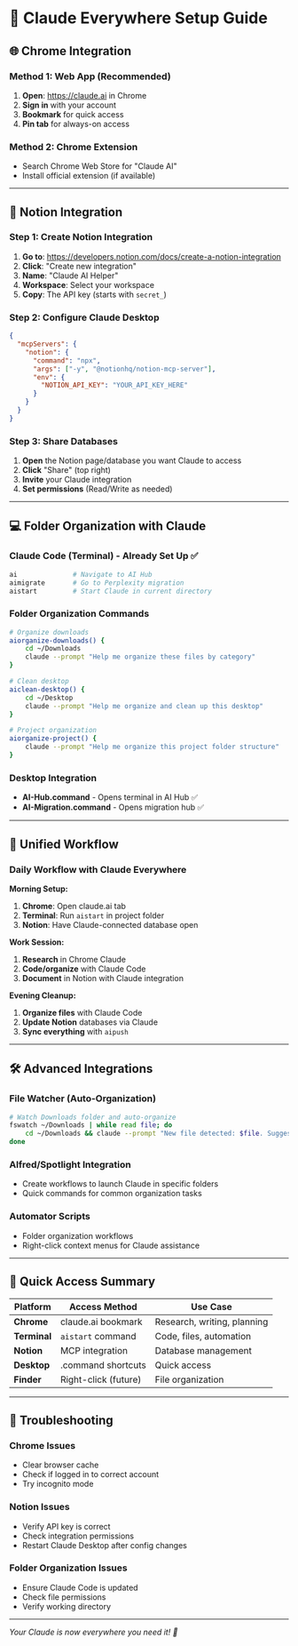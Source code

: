 # 🚀 Claude Everywhere Setup Guide

## 🌐 Chrome Integration

### Method 1: Web App (Recommended)
1. **Open**: https://claude.ai in Chrome
2. **Sign in** with your account
3. **Bookmark** for quick access
4. **Pin tab** for always-on access

### Method 2: Chrome Extension
- Search Chrome Web Store for "Claude AI"
- Install official extension (if available)

---

## 📝 Notion Integration

### Step 1: Create Notion Integration
1. **Go to**: https://developers.notion.com/docs/create-a-notion-integration
2. **Click**: "Create new integration"
3. **Name**: "Claude AI Helper"
4. **Workspace**: Select your workspace
5. **Copy**: The API key (starts with `secret_`)

### Step 2: Configure Claude Desktop
```json
{
  "mcpServers": {
    "notion": {
      "command": "npx",
      "args": ["-y", "@notionhq/notion-mcp-server"],
      "env": {
        "NOTION_API_KEY": "YOUR_API_KEY_HERE"
      }
    }
  }
}
```

### Step 3: Share Databases
1. **Open** the Notion page/database you want Claude to access
2. **Click** "Share" (top right)
3. **Invite** your Claude integration
4. **Set permissions** (Read/Write as needed)

---

## 💻 Folder Organization with Claude

### Claude Code (Terminal) - Already Set Up ✅
```bash
ai              # Navigate to AI Hub
aimigrate       # Go to Perplexity migration
aistart         # Start Claude in current directory
```

### Folder Organization Commands
```bash
# Organize downloads
aiorganize-downloads() {
    cd ~/Downloads
    claude --prompt "Help me organize these files by category"
}

# Clean desktop
aiclean-desktop() {
    cd ~/Desktop
    claude --prompt "Help me organize and clean up this desktop"
}

# Project organization
aiorganize-project() {
    claude --prompt "Help me organize this project folder structure"
}
```

### Desktop Integration
- **AI-Hub.command** - Opens terminal in AI Hub ✅
- **AI-Migration.command** - Opens migration hub ✅

---

## 🔄 Unified Workflow

### Daily Workflow with Claude Everywhere

**Morning Setup:**
1. **Chrome**: Open claude.ai tab
2. **Terminal**: Run `aistart` in project folder
3. **Notion**: Have Claude-connected database open

**Work Session:**
1. **Research** in Chrome Claude
2. **Code/organize** with Claude Code
3. **Document** in Notion with Claude integration

**Evening Cleanup:**
1. **Organize files** with Claude Code
2. **Update Notion** databases via Claude
3. **Sync everything** with `aipush`

---

## 🛠️ Advanced Integrations

### File Watcher (Auto-Organization)
```bash
# Watch Downloads folder and auto-organize
fswatch ~/Downloads | while read file; do
    cd ~/Downloads && claude --prompt "New file detected: $file. Suggest organization."
done
```

### Alfred/Spotlight Integration
- Create workflows to launch Claude in specific folders
- Quick commands for common organization tasks

### Automator Scripts
- Folder organization workflows
- Right-click context menus for Claude assistance

---

## 🎯 Quick Access Summary

| Platform | Access Method | Use Case |
|----------|---------------|----------|
| **Chrome** | claude.ai bookmark | Research, writing, planning |
| **Terminal** | `aistart` command | Code, files, automation |
| **Notion** | MCP integration | Database management |
| **Desktop** | .command shortcuts | Quick access |
| **Finder** | Right-click (future) | File organization |

---

## 🔧 Troubleshooting

### Chrome Issues
- Clear browser cache
- Check if logged in to correct account
- Try incognito mode

### Notion Issues
- Verify API key is correct
- Check integration permissions
- Restart Claude Desktop after config changes

### Folder Organization Issues
- Ensure Claude Code is updated
- Check file permissions
- Verify working directory

---

*Your Claude is now everywhere you need it! 🎉*